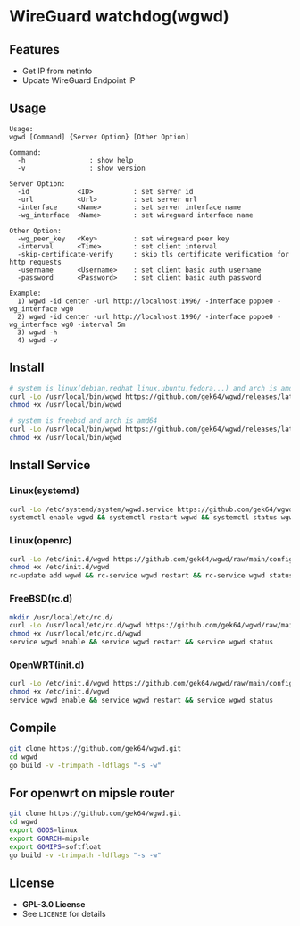 # WireGuard watchdog(wgwd)

## Features

- Get IP from netinfo
- Update WireGuard Endpoint IP

## Usage

```
Usage:
wgwd [Command] {Server Option} [Other Option]
	
Command:
  -h                : show help
  -v                : show version

Server Option:
  -id            <ID>          : set server id
  -url           <Url>         : set server url
  -interface     <Name>        : set server interface name
  -wg_interface  <Name>        : set wireguard interface name

Other Option:
  -wg_peer_key   <Key>         : set wireguard peer key
  -interval      <Time>        : set client interval
  -skip-certificate-verify     : skip tls certificate verification for http requests
  -username      <Username>    : set client basic auth username
  -password      <Password>    : set client basic auth password
	
Example:
  1) wgwd -id center -url http://localhost:1996/ -interface pppoe0 -wg_interface wg0
  2) wgwd -id center -url http://localhost:1996/ -interface pppoe0 -wg_interface wg0 -interval 5m
  3) wgwd -h
  4) wgwd -v
```

## Install

```sh
# system is linux(debian,redhat linux,ubuntu,fedora...) and arch is amd64
curl -Lo /usr/local/bin/wgwd https://github.com/gek64/wgwd/releases/latest/download/wgwd-linux-386
chmod +x /usr/local/bin/wgwd

# system is freebsd and arch is amd64
curl -Lo /usr/local/bin/wgwd https://github.com/gek64/wgwd/releases/latest/download/wgwd-freebsd-amd64
chmod +x /usr/local/bin/wgwd
```

## Install Service

### Linux(systemd)

```sh
curl -Lo /etc/systemd/system/wgwd.service https://github.com/gek64/wgwd/raw/main/configs/wgwd.service
systemctl enable wgwd && systemctl restart wgwd && systemctl status wgwd
```

### Linux(openrc)

```sh
curl -Lo /etc/init.d/wgwd https://github.com/gek64/wgwd/raw/main/configs/wgwd.openrc
chmod +x /etc/init.d/wgwd
rc-update add wgwd && rc-service wgwd restart && rc-service wgwd status
```

### FreeBSD(rc.d)

```sh
mkdir /usr/local/etc/rc.d/
curl -Lo /usr/local/etc/rc.d/wgwd https://github.com/gek64/wgwd/raw/main/configs/wgwd.rcd
chmod +x /usr/local/etc/rc.d/wgwd
service wgwd enable && service wgwd restart && service wgwd status
```

### OpenWRT(init.d)

```sh
curl -Lo /etc/init.d/wgwd https://github.com/gek64/wgwd/raw/main/configs/wgwd.initd
chmod +x /etc/init.d/wgwd
service wgwd enable && service wgwd restart && service wgwd status
```

## Compile

```sh
git clone https://github.com/gek64/wgwd.git
cd wgwd
go build -v -trimpath -ldflags "-s -w"
```

## For openwrt on mipsle router

```sh
git clone https://github.com/gek64/wgwd.git
cd wgwd
export GOOS=linux
export GOARCH=mipsle
export GOMIPS=softfloat
go build -v -trimpath -ldflags "-s -w"
```

## License

- **GPL-3.0 License**
- See `LICENSE` for details
